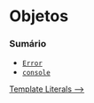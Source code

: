 # Objetos

### Sumário

- [`Error`](./error.md)
- [`console`](./console.md)

[Template Literals -->](../template-literals.md)